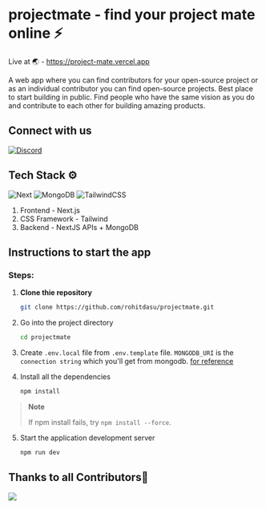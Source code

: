 # projectmate - find your project mate online ⚡

Live at 🌏 - https://project-mate.vercel.app

A web app where you can find contributors for your open-source project or as an individual contributor you can find open-source projects. Best place to start building in public.
Find people who have the same vision as you do and contribute to each other for building amazing products.

## Connect with us

[![Discord](https://img.shields.io/badge/-discord-black?style=social&logo=discord)](https://discord.gg/M2BMPdku)

## Tech Stack ⚙

![Next](https://img.shields.io/badge/-NEXT-black?style=flat-square&logo=next.js)
![MongoDB](https://img.shields.io/badge/-MongoDB-black?style=flat-square&logo=mongodb)
![TailwindCSS](https://img.shields.io/badge/-Tailwind-black?style=flat-square&logo=tailwindcss)

1. Frontend - Next.js
2. CSS Framework - Tailwind
3. Backend - NextJS APIs + MongoDB

## Instructions to start the app

### Steps:

1. **Clone thie repository**

   ```sh
   git clone https://github.com/rohitdasu/projectmate.git
   ```

2. Go into the project directory

   ```sh
   cd projectmate
   ```

3. Create `.env.local` file from `.env.template` file. `MONGODB_URI` is the `connection string` which you'll get from mongodb. [for reference](https://www.mongodb.com/docs/manual/reference/connection-string/)

4. Install all the dependencies

   ```sh
   npm install
   ```

> **Note**
>
> If npm install fails, try `npm install --force`.

5. Start the application development server

   ```sh
   npm run dev
   ```

## Thanks to all Contributors💙

<a href="https://github.com/rohitdasu/projectmate/graphs/contributors">
  <img src="https://contrib.rocks/image?repo=rohitdasu/projectmate" />
</a>
